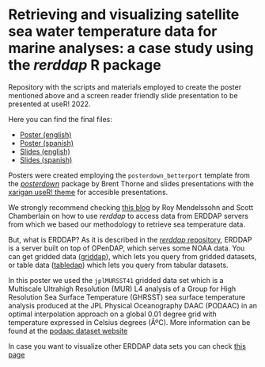 # Retrieving and visualizing satellite sea water temperature data for marine analyses: a case study using the *rerddap* R package

Repository with the scripts and materials employed to create the poster mentioned above and a screen reader friendly slide presentation to be presented at useR! 2022.

Here you can find the final files:

* [Poster (english)](<https://github.com/virginiagarciaalonso/useR_2022_sst/blob/main/poster_en.pdf>)
* [Poster (spanish)](<https://github.com/virginiagarciaalonso/useR_2022_sst/blob/main/poster_es.pdf>)
* [Slides (english)](<https://user-2022-sst-slides-en.netlify.app/>)
* [Slides (spanish)](<https://user-2022-sst-slides-es.netlify.app/>)

Posters were created employing the `posterdown_betterport` template from the [*posterdown*](<https://github.com/brentthorne/posterdown>) package by Brent Thorne and slides presentations with the [xarigan useR! theme](<https://gitlab.com/rconf/user-xaringan-theme>) for accesible presentations.

We strongly recommend checking [this blog](<https://rmendels.github.io/Using_rerddap.nb.html>) by Roy Mendelssohn and Scott Chamberlain on how to use *rerddap* to access data from ERDDAP servers from which we based our methodology to retrieve sea temperature data.

But, what is ERDDAP? As it is described in the  [*rerddap* repository](<https://github.com/ropensci/rerddap>), ERDDAP is a server built on top of OPenDAP, which serves some NOAA data. You can get gridded data ([griddap](<https://upwell.pfeg.noaa.gov/erddap/griddap/documentation.html>)), which lets you query from gridded datasets, or table data ([tabledap](<https://upwell.pfeg.noaa.gov/erddap/tabledap/documentation.html>)) which lets you query from tabular datasets.

In this poster we used the `jplMURSST41` gridded data set which is a Multiscale Ultrahigh Resolution (MUR) L4 analysis of a Group for High Resolution Sea Surface Temperature (GHRSST) sea surface temperature analysis produced at the JPL Physical Oceanography DAAC (PODAAC) in an optimal interpolation approach on a global 0.01 degree grid with temperature expressed in Celsius degrees (ÂºC). More information can be found at the [podaac dataset website](<https://podaac.jpl.nasa.gov/dataset/MUR-JPL-L4-GLOB-v4.1>)

In case you want to visualize other ERDDAP data sets you can check [this page](<https://coastwatch.pfeg.noaa.gov/erddap/griddap/index.html?page=1&itemsPerPage=1000>)